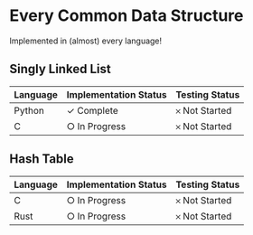 # Every Common Data Structure
Implemented in (almost) every language!

## Singly Linked List
| Language | Implementation Status | Testing Status |
| ------------- | ------------- | ------------- |
| Python  | ✓ Complete  | 𐄂 Not Started |
| C | ○ In Progress  | 𐄂 Not Started |

## Hash Table
| Language | Implementation Status | Testing Status |
| ------------- | ------------- | ------------- |
| C | ○ In Progress  | 𐄂 Not Started |
| Rust | ○ In Progress  | 𐄂 Not Started |
